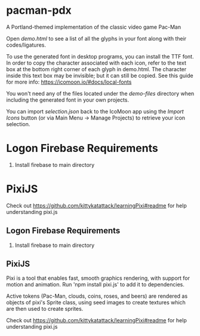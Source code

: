 # pacman-pdx

A Portland-themed implementation of the classic video game Pac-Man

Open _demo.html_ to see a list of all the glyphs in your font along with their codes/ligatures.

To use the generated font in desktop programs, you can install the TTF font. In order to copy the character associated with each icon, refer to the text box at the bottom right corner of each glyph in demo.html. The character inside this text box may be invisible; but it can still be copied. See this guide for more info: https://icomoon.io/#docs/local-fonts

You won't need any of the files located under the _demo-files_ directory when including the generated font in your own projects.

You can import _selection.json_ back to the IcoMoon app using the _Import Icons_ button (or via Main Menu → Manage Projects) to retrieve your icon selection.

# Logon Firebase Requirements

1. Install firebase to main directory

# PixiJS

Check out https://github.com/kittykatattack/learningPixi#readme for help understanding pixi.js

## Logon Firebase Requirements

1. Install firebase to main directory

## PixiJS

Pixi is a tool that enables fast, smooth graphics rendering, with support for motion and animation. Run 'npm install pixi.js' to add it to dependencies.

Active tokens (Pac-Man, clouds, coins, roses, and beers) are rendered as objects of pixi's Sprite class, using seed images to create textures which are then used to create sprites.

Check out https://github.com/kittykatattack/learningPixi#readme for help understanding pixi.js

